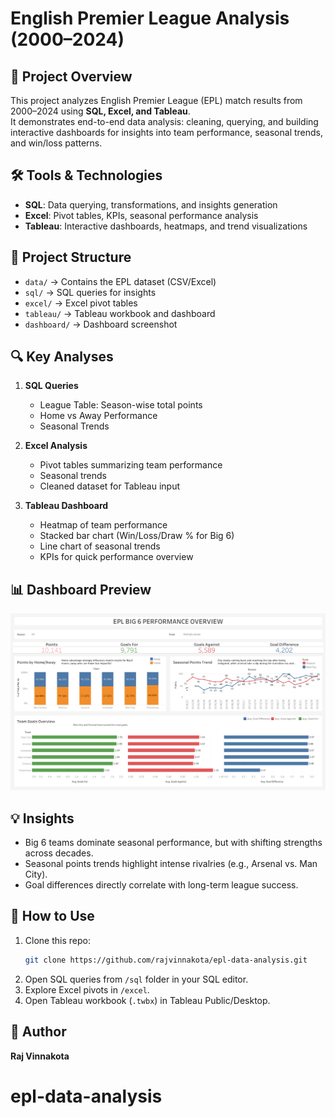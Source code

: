 # English Premier League Analysis (2000–2024)

## 📌 Project Overview
This project analyzes English Premier League (EPL) match results from 2000–2024 using **SQL, Excel, and Tableau**.  
It demonstrates end-to-end data analysis: cleaning, querying, and building interactive dashboards for insights into team performance, seasonal trends, and win/loss patterns.

## 🛠 Tools & Technologies
- **SQL**: Data querying, transformations, and insights generation
- **Excel**: Pivot tables, KPIs, seasonal performance analysis
- **Tableau**: Interactive dashboards, heatmaps, and trend visualizations

## 📂 Project Structure
- `data/` → Contains the EPL dataset (CSV/Excel)
- `sql/` → SQL queries for insights
- `excel/` → Excel pivot tables
- `tableau/` → Tableau workbook and dashboard
- `dashboard/` → Dashboard screenshot

## 🔍 Key Analyses
1. **SQL Queries**
   - League Table: Season-wise total points
   - Home vs Away Performance
   - Seasonal Trends

2. **Excel Analysis**
   - Pivot tables summarizing team performance
   - Seasonal trends
   - Cleaned dataset for Tableau input

3. **Tableau Dashboard**
   - Heatmap of team performance
   - Stacked bar chart (Win/Loss/Draw % for Big 6)
   - Line chart of seasonal trends
   - KPIs for quick performance overview

## 📊 Dashboard Preview
![Dashboard Screenshot](dashboard/Dashboard.png)

## 💡 Insights
- Big 6 teams dominate seasonal performance, but with shifting strengths across decades.
- Seasonal points trends highlight intense rivalries (e.g., Arsenal vs. Man City).
- Goal differences directly correlate with long-term league success.

## 🚀 How to Use
1. Clone this repo:
   ```bash
   git clone https://github.com/rajvinnakota/epl-data-analysis.git
   ```
2. Open SQL queries from `/sql` folder in your SQL editor.
3. Explore Excel pivots in `/excel`.
4. Open Tableau workbook (`.twbx`) in Tableau Public/Desktop.

## 👤 Author
**Raj Vinnakota** 
# epl-data-analysis

